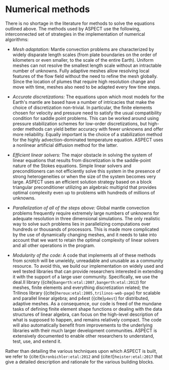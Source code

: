 
# Numerical methods

There is no shortage in the literature for methods to solve the equations outlined above.
The methods used by ASPECT use the following, interconnected set of strategies in the implementation of numerical algorithms:

-   *Mesh adaptation:* Mantle convection problems are characterized by widely disparate length scales (from plate boundaries on the order of kilometers or even smaller, to the scale of the entire Earth).
Uniform meshes can not resolve the smallest length scale without an intractable number of unknowns.
Fully adaptive meshes allow resolving local features of the flow field without the need to refine the mesh globally.
Since the location of plumes that require high resolution change and move with time, meshes also need to be adapted every few time steps.

-   *Accurate discretizations:* The equations upon which most models for the Earth's mantle are based have a number of intricacies that make the choice of discretization non-trivial.
In particular, the finite elements chosen for velocity and pressure need to satisfy the usual compatibility condition for saddle point problems.
This can be worked around using pressure stabilization schemes for low-order discretizations, but high-order methods can yield better accuracy with fewer unknowns and offer more reliability.
Equally important is the choice of a stabilization method for the highly advection-dominated temperature equation.
ASPECT uses a nonlinear artificial diffusion method for the latter.

-   *Efficient linear solvers:* The major obstacle in solving the system of linear equations that results from discretization is the saddle-point nature of the Stokes equations.
Simple linear solvers and preconditioners can not efficiently solve this system in the presence of strong heterogeneities or when the size of the system becomes very large.
ASPECT uses an efficient solution strategy based on a block triangular preconditioner utilizing an algebraic multigrid that provides optimal complexity even up to problems with hundreds of millions of unknowns.

-   *Parallelization of all of the steps above:* Global mantle convection problems frequently require extremely large numbers of unknowns for adequate resolution in three dimensional simulations.
The only realistic way to solve such problems lies in parallelizing computations over hundreds or thousands of processors.
This is made more complicated by the use of dynamically changing meshes, and it needs to take into account that we want to retain the optimal complexity of linear solvers and all other operations in the program.

-   *Modularity of the code:* A code that implements all of these methods from *scratch* will be unwieldy, unreadable and unusable as a community resource.
To avoid this, we build our implementation on widely used and well tested libraries that can provide researchers interested in extending it with the support of a large user community.
Specifically, we use the deal.II library ({cite}`bangerth:etal:2007,bangerth:etal:2012`) for meshes, finite elements and everything discretization related; the Trilinos library ({cite}`heroux:etal:2005,trilinos-web-page`) for scalable and parallel linear algebra; and p4est ({cite}`p4est`) for distributed, adaptive meshes.
As a consequence, our code is freed of the mundane tasks of defining finite element shape functions or dealing with the data structures of linear algebra, can focus on the high-level description of what is supposed to happen, and remains relatively compact.
The code will also automatically benefit from improvements to the underlying libraries with their much larger development communities.
ASPECT is extensively documented to enable other researchers to understand, test, use, and extend it.

Rather than detailing the various techniques upon which ASPECT is built, we refer to {cite:t}`kronbichler:etal:2012` and {cite:t}`heister:etal:2017` that give a detailed description and rationale for the various building blocks.
